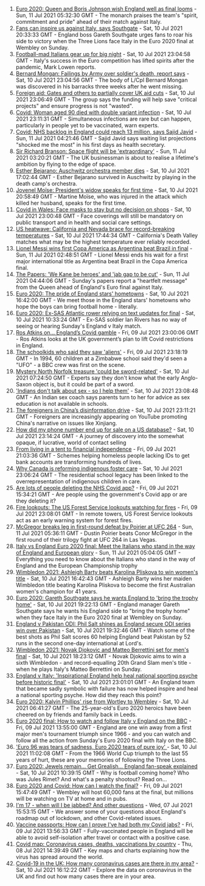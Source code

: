 1. [Euro 2020: Queen and Boris Johnson wish England well as final looms](https://www.bbc.co.uk/news/uk-57789451) - Sun, 11 Jul 2021 05:32:30 GMT - The monarch praises the team's "spirit, commitment and pride" ahead of their match against Italy.
2. [Fans can inspire us against Italy, says Southgate](https://www.bbc.co.uk/sport/football/51198762) - Sat, 10 Jul 2021 20:33:33 GMT - England boss Gareth Southgate urges fans to roar his side to victory when the Three Lions face Italy in the Euro 2020 final at Wembley on Sunday.
3. [Football-mad Italians gear up for big night](https://www.bbc.co.uk/news/world-europe-57783267) - Sat, 10 Jul 2021 23:04:58 GMT - Italy's success in the Euro competition has lifted spirits after the pandemic, Mark Lowen reports.
4. [Bernard Mongan: Failings by Army over soldier's death, report says](https://www.bbc.co.uk/news/uk-57791039) - Sat, 10 Jul 2021 23:04:56 GMT - The body of L/Cpl Bernard Mongan was discovered in his barracks three weeks after he went missing.
5. [Foreign aid: Gates and others to partially cover UK aid cuts](https://www.bbc.co.uk/news/uk-57791538) - Sat, 10 Jul 2021 23:06:49 GMT - The group says the funding will help save "critical projects" and ensure progress is not "wasted".
6. [Covid: Woman aged 90 died with double variant infection](https://www.bbc.co.uk/news/health-57761343) - Sat, 10 Jul 2021 23:11:31 GMT - Simultaneous infections are rare but can happen, particularly in people yet to be vaccinated, warn experts.
7. [Covid: NHS backlog in England could reach 13 million, says Sajid Javid](https://www.bbc.co.uk/news/uk-57793122) - Sun, 11 Jul 2021 04:21:46 GMT - Sajid Javid says waiting list projections "shocked me the most" in his first days as health secretary.
8. [Sir Richard Branson: Space flight will be 'extraordinary'](https://www.bbc.co.uk/news/science-environment-57790040) - Sun, 11 Jul 2021 03:20:21 GMT - The UK businessman is about to realise a lifetime's ambition by flying to the edge of space.
9. [Esther Bejarano: Auschwitz orchestra member dies](https://www.bbc.co.uk/news/world-europe-57791259) - Sat, 10 Jul 2021 17:02:44 GMT - Esther Bejarano survived in Auschwitz by playing in the death camp's orchestra.
10. [Jovenel Moïse: President's widow speaks for first time](https://www.bbc.co.uk/news/world-latin-america-57791618) - Sat, 10 Jul 2021 20:58:49 GMT - Martine Moïse, who was injured in the attack which killed her husband, speaks for the first time.
11. [Covid in Wales: Face masks to stay but no decision on shops](https://www.bbc.co.uk/news/uk-wales-57790607) - Sat, 10 Jul 2021 23:00:48 GMT - Face coverings will still be mandatory on public transport and in health and social care settings.
12. [US heatwave: California and Nevada brace for record-breaking temperatures](https://www.bbc.co.uk/news/world-us-canada-57788118) - Sat, 10 Jul 2021 17:44:34 GMT - California's Death Valley matches what may be the highest temperature ever reliably recorded.
13. [Lionel Messi wins first Copa America as Argentina beat Brazil in final](https://www.bbc.co.uk/sport/football/57776158) - Sun, 11 Jul 2021 02:48:51 GMT - Lionel Messi ends his wait for a first major international title as Argentina beat Brazil in the Copa America final.
14. [The Papers: 'We Kane be heroes' and 'jab gap to be cut'](https://www.bbc.co.uk/news/blogs-the-papers-57792852) - Sun, 11 Jul 2021 04:44:06 GMT - Sunday's papers report a "heartfelt message" from the Queen ahead of England's Euro final against Italy.
15. [Euro 2020: The pride of England stars' hometowns](https://www.bbc.co.uk/news/uk-england-57791089) - Sat, 10 Jul 2021 16:42:00 GMT - We meet those in the England stars' hometowns who hope the boys can bring football home - literally.
16. [Euro 2020: Ex-SAS Atlantic rower relying on text updates for final](https://www.bbc.co.uk/news/uk-england-hereford-worcester-57788407) - Sat, 10 Jul 2021 10:33:24 GMT - Ex-SAS soldier Ian Rivers has no way of seeing or hearing Sunday's England v Italy match.
17. [Ros Atkins on… England’s Covid gamble](https://www.bbc.co.uk/news/uk-57777428) - Fri, 09 Jul 2021 23:00:06 GMT - Ros Atkins looks at the UK government’s plan to lift Covid restrictions in England.
18. [The schoolkids who said they saw 'aliens'](https://www.bbc.co.uk/news/stories-57749238) - Fri, 09 Jul 2021 23:18:19 GMT - In 1994, 60 children at a Zimbabwe school said they'd seen a "UFO" - a BBC crew was first on the scene.
19. [Mystery North Norfolk treasure 'could be sword-related'](https://www.bbc.co.uk/news/uk-england-norfolk-57681725) - Sat, 10 Jul 2021 07:24:50 GMT - Experts say they don't know what the early Anglo-Saxon object is, but it could be part of a sword.
20. ['Indians don't talk about sex - so I help them'](https://www.bbc.co.uk/news/stories-56838660) - Sat, 10 Jul 2021 23:08:48 GMT - An Indian sex coach says parents turn to her for advice as sex education is not available in schools.
21. [The foreigners in China’s disinformation drive](https://www.bbc.co.uk/news/world-asia-china-57780023) - Sat, 10 Jul 2021 23:11:21 GMT - Foreigners are increasingly appearing on YouTube promoting China's narrative on issues like Xinjiang.
22. [How did my phone number end up for sale on a US database?](https://www.bbc.co.uk/news/technology-57443597) - Sat, 10 Jul 2021 23:14:24 GMT - A journey of discovery into the somewhat opaque, if lucrative, world of contact selling
23. [From living in a tent to financial independence](https://www.bbc.co.uk/news/business-57666610) - Fri, 09 Jul 2021 21:03:36 GMT - Schemes helping homeless people lacking IDs to get bank accounts are transforming hundreds of lives.
24. [Why Canada is reforming indigenous foster care](https://www.bbc.co.uk/news/world-us-canada-57646170) - Sat, 10 Jul 2021 23:06:24 GMT - The residential school legacy has been linked to the overrepresentation of indigenous children in care.
25. [Are lots of people deleting the NHS Covid app?](https://www.bbc.co.uk/news/57779371) - Fri, 09 Jul 2021 15:34:21 GMT - Are people using the government's Covid app or are they deleting it?
26. [Fire lookouts: The US Forest Service lookouts watching for fires](https://www.bbc.co.uk/news/world-us-canada-57626403) - Fri, 09 Jul 2021 23:08:01 GMT - In remote towers, US Forest Service lookouts act as an early warning system for forest fires.
27. [McGregor breaks leg in first-round defeat by Poirier at UFC 264](https://www.bbc.co.uk/sport/mixed-martial-arts/57793781) - Sun, 11 Jul 2021 05:36:11 GMT - Dustin Poirier beats Conor McGregor in the first round of their trilogy fight at UFC 264 in Las Vegas.
28. [Italy vs England Euro 2020 final: Meet the Italians who stand in the way of England and European glory](https://www.bbc.co.uk/sport/football/57768655) - Sun, 11 Jul 2021 05:04:05 GMT - Everything you need to know about the Italians who stand in the way of England and the European Championship trophy
29. [Wimbledon 2021: Ashleigh Barty beats Karolina Pliskova to win women's title](https://www.bbc.co.uk/sport/av/tennis/57791966) - Sat, 10 Jul 2021 16:42:43 GMT - Ashleigh Barty wins her maiden Wimbledon title beating Karolina Pliskova to become the first Australian women's champion for 41 years.
30. [Euro 2020: Gareth Southgate says he wants England to 'bring the trophy home'](https://www.bbc.co.uk/sport/av/football/57792612) - Sat, 10 Jul 2021 19:22:13 GMT - England manager Gareth Southgate says he wants his England side to "bring the trophy home" when they face Italy in the Euro 2020 final at Wembley on Sunday.
31. [England v Pakistan ODI: Phil Salt shines as England secure ODI series win over Pakistan](https://www.bbc.co.uk/sport/av/cricket/57792572) - Sat, 10 Jul 2021 19:32:46 GMT - Watch some of the best shots as Phil Salt scores 60 helping England beat Pakistan by 52 runs in the second one-day international at Lord's.
32. [Wimbledon 2021: Novak Djokovic and Matteo Berrettini set for men's final](https://www.bbc.co.uk/sport/tennis/57786213) - Sat, 10 Jul 2021 18:23:12 GMT - Novak Djokovic aims to win a sixth Wimbledon - and record-equalling 20th Grand Slam men's title - when he plays Italy's Matteo Berrettini on Sunday.
33. [England v Italy: 'Inspirational England help heal national sporting psyche before historic final'](https://www.bbc.co.uk/sport/football/57791681) - Sat, 10 Jul 2021 23:01:01 GMT - An England team that became sadly symbolic with failure has now helped inspire and heal a national sporting psyche. How did they reach this point?
34. [Euro 2020: Kalvin Phillips' rise from Wortley to Wembley](https://www.bbc.co.uk/news/uk-england-leeds-57761592) - Sat, 10 Jul 2021 06:41:27 GMT - The 25-year-old's Euro 2020 heroics have been cheered on by friends and family back in Leeds.
35. [Euro 2020 final: How to watch and follow Italy v England on the BBC](https://www.bbc.co.uk/sport/football/57777726) - Fri, 09 Jul 2021 13:55:00 GMT - England are one win away from a first major men's tournament triumph since 1966 - and you can watch and follow all the action from Sunday's Euro 2020 final with Italy on the BBC.
36. ['Euro 96 was tears of sadness, Euro 2020 tears of pure joy' ](https://www.bbc.co.uk/sport/football/57780763) - Sat, 10 Jul 2021 11:02:08 GMT - From the 1966 World Cup triumph to the last 55 years of hurt, these are your memories of following the Three Lions.
37. [Euro 2020: Jewels remain... Get Grealish... England fan-speak explained](https://www.bbc.co.uk/news/uk-57761278) - Sat, 10 Jul 2021 10:39:15 GMT - Why is football coming home? Who was Jules Rimet? And what's a penalty shootout? Read on...
38. [Euro 2020 and Covid: How can I watch the final?](https://www.bbc.co.uk/news/uk-57386719) - Fri, 09 Jul 2021 15:47:49 GMT - Wembley will host 60,000 fans at the final, but millions will be watching on TV at home and in pubs.
39. [I'm 17 - when will I be jabbed? And other questions](https://www.bbc.co.uk/news/world-asia-china-51176409) - Wed, 07 Jul 2021 15:53:15 GMT - We answer some of your questions about England's roadmap out of lockdown, and other Covid-related issues.
40. [Vaccine passports: How can I prove I've had both my Covid jabs?](https://www.bbc.co.uk/news/explainers-55718553) - Fri, 09 Jul 2021 13:56:33 GMT - Fully-vaccinated people in England will be able to avoid self-isolation after travel or contact with a positive case.
41. [Covid map: Coronavirus cases, deaths, vaccinations by country](https://www.bbc.co.uk/news/world-51235105) - Thu, 08 Jul 2021 14:39:49 GMT - Key maps and charts explaining how the virus has spread around the world.
42. [Covid-19 in the UK: How many coronavirus cases are there in my area?](https://www.bbc.co.uk/news/uk-51768274) - Sat, 10 Jul 2021 16:12:22 GMT - Explore the data on coronavirus in the UK and find out how many cases there are in your area.
